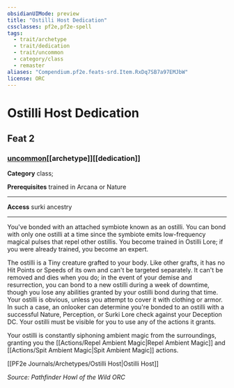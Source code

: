 ```yaml
---
obsidianUIMode: preview
title: "Ostilli Host Dedication"
cssclasses: pf2e,pf2e-spell
tags:
  - trait/archetype
  - trait/dedication
  - trait/uncommon
  - category/class
  - remaster
aliases: "Compendium.pf2e.feats-srd.Item.RxDq7SB7a97EMJbW"
license: ORC
---
```

# Ostilli Host Dedication
## Feat 2
### [uncommon](uncommon "Uncommon Rarity Trait")[[archetype]][[dedication]]

**Category** class; 



**Prerequisites** trained in Arcana or Nature
* * *
**Access** surki ancestry

* * *

You've bonded with an attached symbiote known as an ostilli. You can bond with only one ostilli at a time since the symbiote emits low-frequency magical pulses that repel other ostillis. You become trained in Ostilli Lore; if you were already trained, you become an expert.

The ostilli is a Tiny creature grafted to your body. Like other grafts, it has no Hit Points or Speeds of its own and can't be targeted separately. It can't be removed and dies when you do; in the event of your demise and resurrection, you can bond to a new ostilli during a week of downtime, though you lose any abilities granted by your ostilli bond during that time. Your ostilli is obvious, unless you attempt to cover it with clothing or armor. In such a case, an onlooker can determine you're bonded to an ostilli with a successful Nature, Perception, or Surki Lore check against your Deception DC. Your ostilli must be visible for you to use any of the actions it grants.

Your ostilli is constantly siphoning ambient magic from the surroundings, granting you the [[Actions/Repel Ambient Magic|Repel Ambient Magic]] and [[Actions/Spit Ambient Magic|Spit Ambient Magic]] actions.

[[PF2e Journals/Archetypes/Ostilli Host|Ostilli Host]]

*Source: Pathfinder Howl of the Wild*
*ORC*